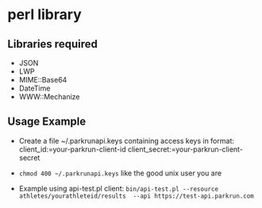 perl library
============

Libraries required
------------------

* JSON
* LWP
* MIME::Base64
* DateTime
* WWW::Mechanize

Usage Example
-------------

* Create a file ~/.parkrunapi.keys containing access keys in format:
	client_id:=your-parkrun-client-id
	client_secret:=your-parkrun-client-secret

* `chmod 400 ~/.parkrunapi.keys` like the good unix user you are

* Example using api-test.pl client: `bin/api-test.pl --resource athletes/yourathleteid/results  --api https://test-api.parkrun.com`

